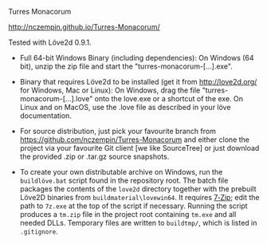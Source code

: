 Turres Monacorum

http://nczempin.github.io/Turres-Monacorum/

Tested with Löve2d 0.9.1.

* Full 64-bit Windows Binary (including dependencies):
On Windows (64 bit), unzip the zip file and start the "turres-monacorum-[...].exe".

* Binary that requires Löve2d to be installed (get it from http://love2d.org/ for Windows, Mac or Linux):
On Windows, drag the file "turres-monacorum-[...].love" onto the love.exe or a shortcut of the exe.
On Linux and on MacOS, use the .love file as described in your löve documentation.

* For source distribution, just pick your favourite branch from https://github.com/nczempin/Turres-Monacorum and either clone the project via your favourite Git client [we like SourceTree] or just download the provided .zip or .tar.gz source snapshots.

* To create your own distributable archive on Windows, run the `buildlöve.bat` script found in the repository root. The batch file packages the contents of the `love2d` directory together with the prebuilt Löve2D binaries from `buildmaterial\lovewin64`. It requires [7‑Zip](https://www.7-zip.org/); edit the path to `7z.exe` at the top of the script if necessary. Running the script produces a `tm.zip` file in the project root containing `tm.exe` and all needed DLLs. Temporary files are written to `buildtmp/`, which is listed in `.gitignore`.
